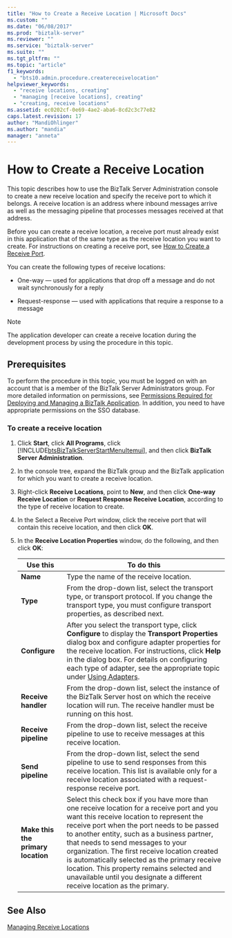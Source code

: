 ```yaml
---
title: "How to Create a Receive Location | Microsoft Docs"
ms.custom: ""
ms.date: "06/08/2017"
ms.prod: "biztalk-server"
ms.reviewer: ""
ms.service: "biztalk-server"
ms.suite: ""
ms.tgt_pltfrm: ""
ms.topic: "article"
f1_keywords: 
  - "bts10.admin.procedure.createreceivelocation"
helpviewer_keywords: 
  - "receive locations, creating"
  - "managing [receive locations], creating"
  - "creating, receive locations"
ms.assetid: ec0202cf-0e69-4ae2-aba6-8cd2c3c77e82
caps.latest.revision: 17
author: "MandiOhlinger"
ms.author: "mandia"
manager: "anneta"
---
```

# How to Create a Receive Location
This topic describes how to use the BizTalk Server Administration console to create a new receive location and specify the receive port to which it belongs. A receive location is an address where inbound messages arrive as well as the messaging pipeline that processes messages received at that address.  
  
 Before you can create a receive location, a receive port must already exist in this application that of the same type as the receive location you want to create. For instructions on creating a receive port, see [How to Create a Receive Port](../core/how-to-create-a-receive-port.md).  
  
 You can create the following types of receive locations:  
  
-   One-way — used for applications that drop off a message and do not wait synchronously for a reply  
  
-   Request-response — used with applications that require a response to a message  
  
> [!NOTE]
>  The application developer can create a receive location during the development process by using the procedure in this topic.  
  
## Prerequisites  
 To perform the procedure in this topic, you must be logged on with an account that is a member of the BizTalk Server Administrators group. For more detailed information on permissions, see [Permissions Required for Deploying and Managing a BizTalk Application](../core/permissions-required-for-deploying-and-managing-a-biztalk-application.md). In addition, you need to have appropriate permissions on the SSO database.  
  
### To create a receive location  
  
1.  Click **Start**, click **All Programs**, click [!INCLUDE[btsBizTalkServerStartMenuItemui](../includes/btsbiztalkserverstartmenuitemui-md.md)], and then click **BizTalk Server Administration**.  
  
2.  In the console tree, expand the BizTalk group and the BizTalk application for which you want to create a receive location.  
  
3.  Right-click **Receive Locations**, point to **New**, and then click **One-way Receive Location** or **Request Response Receive Location**, according to the type of receive location to create.  
  
4.  In the Select a Receive Port window, click the receive port that will contain this receive location, and then click **OK**.  
  
5.  In the **Receive Location Properties** window, do the following, and then click **OK**:  
  
    |Use this|To do this|  
    |--------------|----------------|  
    |**Name**|Type the name of the receive location.|  
    |**Type**|From the drop-down list, select the transport type, or transport protocol. If you change the transport type, you must configure transport properties, as described next.|  
    |**Configure**|After you select the transport type, click **Configure** to display the **Transport Properties** dialog box and configure adapter properties for the receive location. For instructions, click **Help** in the dialog box. For details on configuring each type of adapter, see the appropriate topic under [Using Adapters](../core/using-adapters.md).|  
    |**Receive handler**|From the drop-down list, select the instance of the BizTalk Server host on which the receive location will run. The receive handler must be running on this host.|  
    |**Receive pipeline**|From the drop-down list, select the receive pipeline to use to receive messages at this receive location.|  
    |**Send pipeline**|From the drop-down list, select the send pipeline to use to send responses from this receive location. This list is available only for a receive location associated with a request-response receive port.|  
    |**Make this the primary location**|Select this check box if you have more than one receive location for a receive port and you want this receive location to represent the receive port when the port needs to be passed to another entity, such as a business partner, that needs to send messages to your organization. The first receive location created is automatically selected as the primary receive location. This property remains selected and unavailable until you designate a different receive location as the primary.|  
  
## See Also  
 [Managing Receive Locations](../core/managing-receive-locations.md)